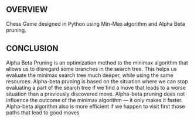 ## OVERVIEW
Chess Game designed in Python using Min-Max algorithm and Alpha Beta pruning.
## CONCLUSION
Alpha Beta Pruning is an optimization method to the minimax algorithm that allows us to disregard some branches in the search tree. This helps us evaluate the minimax search tree much deeper, while using the same resources. Alpha-beta pruning is based on the situation where we can stop evaluating a part of the search tree if we find a move that leads to a worse situation than a previously discovered move. Alpha-beta pruning does not influence the outcome of the minimax algorithm — it only makes it faster. Alpha-beta algorithm also is more efficient if we happen to visit first those paths that lead to good moves
